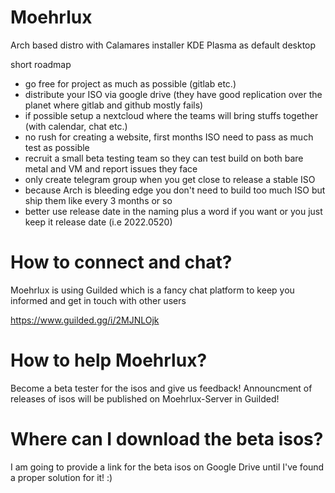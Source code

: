 # Moehrlux
Arch based distro with Calamares installer KDE Plasma as default desktop

short roadmap
- go free for project as much as possible (gitlab etc.)
- distribute your ISO via google drive (they have good replication over the planet where gitlab and github mostly fails)
- if possible setup a nextcloud where the teams will bring stuffs together (with calendar, chat etc.)
- no rush for creating a website, first months ISO need to pass as much test as possible
- recruit a small beta testing team so they can test build on both bare metal and VM and report issues they face 
- only create telegram group when you get close to release a stable ISO
- because Arch is bleeding edge you don't need to build too much ISO but ship them like every 3 months or so
- better use release date in the naming plus a word if you want or you just keep it release date (i.e 2022.0520)

# How to connect and chat?
Moehrlux is using Guilded which is a fancy chat platform to keep you informed and get in touch with other users

https://www.guilded.gg/i/2MJNLOjk

# How to help Moehrlux? 

Become a beta tester for the isos and give us feedback! Announcment of releases of isos will be published on Moehrlux-Server in Guilded! 

# Where can I download the beta isos?

I am going to provide a link for the beta isos on Google Drive until I've found a proper solution for it! :) 
